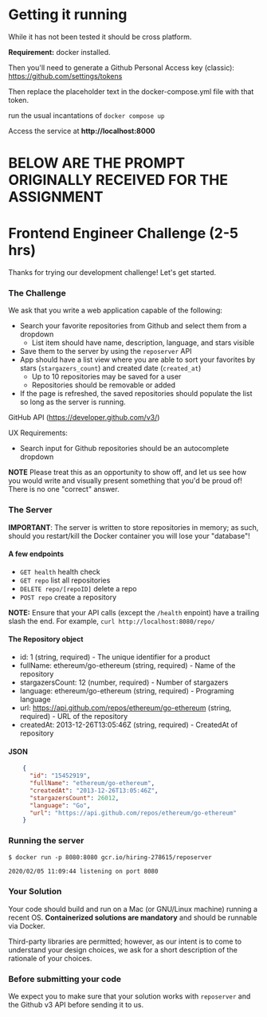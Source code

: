 # Getting it running

While it has not been tested it should be cross platform.

**Requirement:** docker installed.

Then you'll need to generate a Github Personal Access key (classic): https://github.com/settings/tokens

Then replace the placeholder text in the docker-compose.yml file  with that token.

run the usual incantations of `docker compose up`

Access the service at **http://localhost:8000**


# **BELOW ARE THE PROMPT ORIGINALLY RECEIVED FOR THE ASSIGNMENT**

# Frontend Engineer Challenge (2-5 hrs)

Thanks for trying our development challenge! Let's get started.

### The Challenge

We ask that you write a web application capable of the following:

- Search your favorite repositories from Github and select them from a dropdown
    - List item should have name, description, language, and stars visible
- Save them to the server by using the `reposerver` API
- App should have a list view where you are able to sort your favorites by stars (`stargazers_count`) and created date (`created_at`)
    - Up to 10 repositories may be saved for a user
    - Repositories should be removable or added
- If the page is refreshed, the saved repositories should populate the list so long as the server is running.

GitHub API (https://developer.github.com/v3/)

UX Requirements:
- Search input for Github repositories should be an autocomplete dropdown


**NOTE** Please treat this as an opportunity to show off, and let us see how you would write and visually present something that you'd be proud of! There is no one "correct" answer.

### The Server

**IMPORTANT**: The server is written to store repositories in memory; as such, should you restart/kill the Docker container you will lose your "database"!

#### A few endpoints

- `GET health` health check
- `GET repo` list all repositories
- `DELETE repo/[repoID]` delete a repo
- `POST repo` create a repository

**NOTE:** Ensure that your API calls (except the `/health` enpoint) have a trailing slash the end. For example, `curl http://localhost:8080/repo/`

#### The Repository object

- id: 1 (string, required) - The unique identifier for a product
- fullName: ethereum/go-ethereum (string, required) - Name of the repository
- stargazersCount: 12 (number, required) - Number of stargazers
- language: ethereum/go-ethereum (string, required) - Programing language
- url: https://api.github.com/repos/ethereum/go-ethereum (string, required) - URL of the repository
- createdAt: 2013-12-26T13:05:46Z (string, required) - CreatedAt of repository


#### JSON

```json
    {
      "id": "15452919",
      "fullName": "ethereum/go-ethereum",
      "createdAt": "2013-12-26T13:05:46Z",
      "stargazersCount": 26012,
      "language": "Go",
      "url": "https://api.github.com/repos/ethereum/go-ethereum"
    }
```


### Running the server

```
$ docker run -p 8080:8080 gcr.io/hiring-278615/reposerver
```

```bash
2020/02/05 11:09:44 listening on port 8080
```

### Your Solution

Your code should build and run on a Mac (or GNU/Linux machine) running a recent OS. **Containerized solutions are mandatory** and should be runnable via Docker.

Third-party libraries are permitted; however, as our intent is to come to understand your design choices, we ask for a short description of the rationale of your choices.

### Before submitting your code

We expect you to make sure that your solution works with `reposerver` and the Github v3 API before sending it to us.
